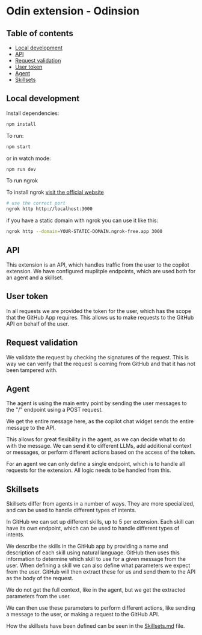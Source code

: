 # Odin extension - Odinsion

## Table of contents
- [Local development](#local-development)
- [API](#api)
- [Request validation](#request-validation)
- [User token](#user-token)
- [Agent](#agent)
- [Skillsets](#skillsets)

## Local development

Install dependencies:

```bash
npm install
```

To run:

```bash
npm start
```

or in watch mode:

```bash
npm run dev
```

To run ngrok

To install ngrok [visit the official website](https://dashboard.ngrok.com/get-started/setup/windows<>)

```bash
# use the correct port
ngrok http http://localhost:3000
```

if you have a static domain with ngrok you can use it like this:

```bash
ngrok http --domain=YOUR-STATIC-DOMAIN.ngrok-free.app 3000
```
## API

This extension is an API, which handles traffic from the user to the copilot extension. We have configured muplitple endpoints, which are used both for an agent and a skillset.

## User token

In all requests we are provided the token for the user, which has the scope that the GitHub App requires. This allows us to make requests to the GitHub API on behalf of the user.

## Request validation

We validate the request by checking the signatures of the request. This is way we can verify that the request is coming from GitHub and that it has not been tampered with.

## Agent 

The agent is using the main entry point by sending the user messages to the "/" endpoint using a POST request.

We get the entire message here, as the copilot chat widget sends the entire message to the API. 

This allows for great flexibility in the agent, as we can decide what to do with the message. We can send it to different LLMs, add additional context or messages, or perform different actions based on the access of the token.

For an agent we can only define a single endpoint, which is to handle all requests for the extension. All logic needs to be handled from this.

## Skillsets

Skillsets differ from agents in a number of ways. They are more specialized, and can be used to handle different types of intents.

In GitHub we can set up different skills, up to 5 per extension. Each skill can have its own endpoint, which can be used to handle different types of intents.

We describe the skills in the GitHub app by providing a name and description of each skill using natural language. GitHub then uses this information to determine which skill to use for a given message from the user. When defining a skill we can also define what parameters we expect from the user. GitHub will then extract these for us and send them to the API as the body of the request.

We do not get the full context, like in the agent, but we get the extracted parameters from the user.

We can then use these parameters to perform different actions, like sending a message to the user, or making a request to the GitHub API.

How the skillsets have been defined can be seen in the [Skillsets.md](Skillsets.md) file.

